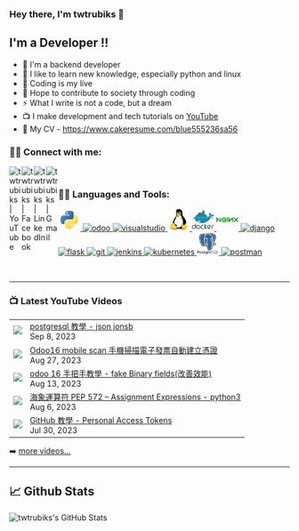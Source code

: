 ### Hey there, I'm twtrubiks 👋

## I'm a Developer !!

- 🔭 I'm a backend developer
- 🌱 I like to learn new knowledge, especially python and linux
- 👯 Coding is my live
- 🥅 Hope to contribute to society through coding
- ⚡  What I write is not a code, but a dream
- 📺 I make development and tech tutorials on [YouTube](https://www.youtube.com/user/blue524326)
- 🔭 My CV - https://www.cakeresume.com/blue555236sa56

### 🙋‍♂️ Connect with me:

[<img align="left" alt="twtrubiks | YouTube" width="22px" src="https://cdn.jsdelivr.net/npm/simple-icons@v3/icons/youtube.svg" />][youtube]
[<img align="left" alt="twtrubiks | Facebook" width="22px" src="https://cdn.jsdelivr.net/npm/simple-icons@v3/icons/facebook.svg" />][facebook]
[<img align="left" alt="twtrubiks | LinkedIn" width="22px" src="https://cdn.jsdelivr.net/npm/simple-icons@v3/icons/linkedin.svg" />][linkedin]
[<img align="left" alt="twtrubiks | Gmail" width="22px" src="https://cdn.jsdelivr.net/npm/simple-icons@v3/icons/gmail.svg" />][gmail]

<br />

### 👨‍💻 Languages and Tools:

<p align="left"> <a href="https://www.python.org" target="_blank"> <img src="https://raw.githubusercontent.com/devicons/devicon/master/icons/python/python-original.svg" alt="python" width="40" height="40"/> <a href="https://www.odoo.com/" target="_blank"> <img src="https://upload.wikimedia.org/wikipedia/commons/thumb/5/50/Odoo_logo.svg/320px-Odoo_logo.svg.png" alt="odoo" width="65" height="40"/> </a> <a href="https://code.visualstudio.com/" target="_blank"> <img src="https://upload.wikimedia.org/wikipedia/commons/thumb/9/9a/Visual_Studio_Code_1.35_icon.svg/240px-Visual_Studio_Code_1.35_icon.svg.png" alt="visualstudio" width="40" height="40"/> </a> <a href="https://www.linux.org/" target="_blank"> <img src="https://raw.githubusercontent.com/devicons/devicon/master/icons/linux/linux-original.svg" alt="linux" width="40" height="40"/> <a href="https://www.docker.com/" target="_blank"> <img src="https://raw.githubusercontent.com/devicons/devicon/master/icons/docker/docker-original-wordmark.svg" alt="docker" width="40" height="40"/> </a> </a> <a href="https://www.nginx.com" target="_blank"> <img src="https://raw.githubusercontent.com/devicons/devicon/master/icons/nginx/nginx-original.svg" alt="nginx" width="40" height="40"/> </a> </a> <a href="https://www.djangoproject.com/" target="_blank"> <img src="https://upload.wikimedia.org/wikipedia/commons/7/75/Django_logo.svg" alt="django" width="40" height="40"/> </a> <a href="https://flask.palletsprojects.com/" target="_blank"> <img src="https://www.vectorlogo.zone/logos/pocoo_flask/pocoo_flask-icon.svg" alt="flask" width="40" height="40"/> </a> <a href="https://git-scm.com/" target="_blank"> <img src="https://www.vectorlogo.zone/logos/git-scm/git-scm-icon.svg" alt="git" width="40" height="40"/> </a> <a href="https://www.jenkins.io" target="_blank"> <img src="https://www.vectorlogo.zone/logos/jenkins/jenkins-icon.svg" alt="jenkins" width="40" height="40"/> </a> <a href="https://kubernetes.io" target="_blank"> <img src="https://www.vectorlogo.zone/logos/kubernetes/kubernetes-icon.svg" alt="kubernetes" width="40" height="40"/> </a> <a href="https://www.postgresql.org" target="_blank"> <img src="https://raw.githubusercontent.com/devicons/devicon/master/icons/postgresql/postgresql-original-wordmark.svg" alt="postgresql" width="40" height="40"/> </a> <a href="https://postman.com" target="_blank"> <img src="https://www.vectorlogo.zone/logos/getpostman/getpostman-icon.svg" alt="postman" width="40" height="40"/> </a> </p>

<br />

---

### 📺 Latest YouTube Videos

<table>
    <tbody>
<!-- YOUTUBE:START --><tr><td><a href="https://www.youtube.com/watch?v=v49HxYdg-q0"><img width="140px" src="https://i.ytimg.com/vi/v49HxYdg-q0/mqdefault.jpg"></a></td>
<td><a href="https://www.youtube.com/watch?v=v49HxYdg-q0">postgresql 教學 - json jonsb</a><br/>Sep 8, 2023</td></tr>
<tr><td><a href="https://www.youtube.com/watch?v=IqY-tLWr770"><img width="140px" src="https://i.ytimg.com/vi/IqY-tLWr770/mqdefault.jpg"></a></td>
<td><a href="https://www.youtube.com/watch?v=IqY-tLWr770">Odoo16  mobile scan  手機掃描電子發票自動建立憑證</a><br/>Aug 27, 2023</td></tr>
<tr><td><a href="https://www.youtube.com/watch?v=iCaTDiSV_6g"><img width="140px" src="https://i.ytimg.com/vi/iCaTDiSV_6g/mqdefault.jpg"></a></td>
<td><a href="https://www.youtube.com/watch?v=iCaTDiSV_6g">odoo 16 手把手教學 - fake Binary fields&lpar;改善效能&rpar;</a><br/>Aug 13, 2023</td></tr>
<tr><td><a href="https://www.youtube.com/watch?v=X_1o8e-DjH0"><img width="140px" src="https://i.ytimg.com/vi/X_1o8e-DjH0/mqdefault.jpg"></a></td>
<td><a href="https://www.youtube.com/watch?v=X_1o8e-DjH0">海象運算符 PEP 572 – Assignment Expressions - python3</a><br/>Aug 6, 2023</td></tr>
<tr><td><a href="https://www.youtube.com/watch?v=aJRRVCB85k8"><img width="140px" src="https://i.ytimg.com/vi/aJRRVCB85k8/mqdefault.jpg"></a></td>
<td><a href="https://www.youtube.com/watch?v=aJRRVCB85k8">GitHub 教學 - Personal Access Tokens</a><br/>Jul 30, 2023</td></tr>
<!-- YOUTUBE:END -->
    </tbody>
</table>

➡️ [more videos...](https://www.youtube.com/user/blue524326)

---

## 📈 Github Stats

<p align="left">
  <img align="left" alt="twtrubiks's GitHub Stats" src="https://github-readme-stats.vercel.app/api?username=twtrubiks&show_icons=true&hide_border=true" />
</p>

[youtube]: https://www.youtube.com/user/blue524326
[linkedin]: https://www.linkedin.com/in/twtrubiks-a09330145/
[facebook]: https://www.facebook.com/TWTRubiks
[gmail]: mailto:twtrubiks@gmail.com
